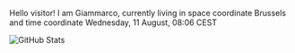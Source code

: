 Hello visitor! I am Giammarco, currently living in space coordinate Brussels and time coordinate Wednesday, 11 August, 08:06 CEST

![GitHub Stats](https://github-readme-stats.vercel.app/api?username=grcasanova)
